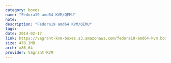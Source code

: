 ```yaml
---
category: boxes
name: "Fedora19 amd64 KVM/QEMU"
note: 
description: "Fedora19 amd64 KVM/QEMU"
tags:
date: 2014-02-17
link: https://vagrant-kvm-boxes.s3.amazonaws.com/fedora19-amd64-kvm.box
size: 478.1MB
arch: x86_64
provider: Vagrant-KVM
---
```

